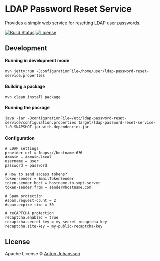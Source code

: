 # LDAP Password Reset Service

Provides a simple web service for resetting LDAP user passwords.

[![Build Status](https://img.shields.io/travis/anton-johansson/ldap-password-reset-service/master.svg?style=flat-square)](https://travis-ci.org/anton-johansson/ldap-password-reset-service)
[![License](https://img.shields.io/github/license/anton-johansson/ldap-password-reset-service.svg?style=flat-square)](../master/LICENSE)

## Development

#### Running in development mode
```mvn jetty:run -DconfigurationFile=/home/user/ldap-password-reset-service.properties```

#### Building a package
```mvn clean install package```

#### Running the package
```java -jar -DconfigurationFile=/etc/ldap-password-reset-service/configuration.properties target/ldap-password-reset-service-1.0-SNAPSHOT-jar-with-dependencies.jar```

#### Configuration
```
# LDAP settings
provider-url = ldaps://hostname:636
domain = domain.local
username = user
password = password

# How to send access tokens?
token-sender = EmailTokenSender
token-sender.host = hostname-to-smpt-server
token-sender.from = sender@hostname.com

# Spam protection
#spam.request-count = 2
#spam.expire-time = 30

# reCAPTCHA protection
recaptcha.enabled = true
recaptcha.secret-key = my-secret-recaptcha-key
recaptcha.site-key = my-public-recaptcha-key
```

## License

Apache License © [Anton Johansson](https://github.com/anton-johansson)